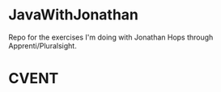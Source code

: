 # JavaWithJonathan
Repo for the exercises I'm doing with Jonathan Hops through Apprenti/Pluralsight.
# CVENT
